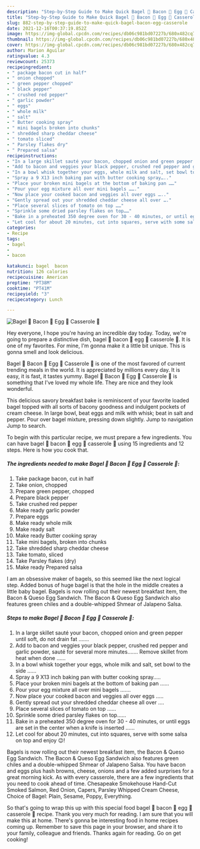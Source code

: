 ```yaml
---
description: "Step-by-Step Guide to Make Quick Bagel 🥯 Bacon 🥓 Egg 🥚 Casserole 🥘"
title: "Step-by-Step Guide to Make Quick Bagel 🥯 Bacon 🥓 Egg 🥚 Casserole 🥘"
slug: 882-step-by-step-guide-to-make-quick-bagel-bacon-egg-casserole
date: 2021-12-16T00:37:19.852Z
image: https://img-global.cpcdn.com/recipes/db06c981bd07227b/680x482cq70/bagel-bacon-egg-casserole-recipe-main-photo.jpg
thumbnail: https://img-global.cpcdn.com/recipes/db06c981bd07227b/680x482cq70/bagel-bacon-egg-casserole-recipe-main-photo.jpg
cover: https://img-global.cpcdn.com/recipes/db06c981bd07227b/680x482cq70/bagel-bacon-egg-casserole-recipe-main-photo.jpg
author: Marion Aguilar
ratingvalue: 4.3
reviewcount: 25373
recipeingredient:
- " package bacon cut in half"
- " onion chopped"
- " green pepper chopped"
- " black pepper"
- " crushed red pepper"
- " garlic powder"
- " eggs"
- " whole milk"
- " salt"
- " Butter cooking spray"
- " mini bagels broken into chunks"
- " shredded sharp cheddar cheese"
- " tomato sliced"
- " Parsley flakes dry"
- " Prepared salsa"
recipeinstructions:
- "In a large skillet sauté your bacon, chopped onion and green pepper until soft, do not drain fat ……."
- "Add to bacon and veggies your black pepper, crushed red pepper and garlic powder, sauté for several more minutes……. Remove skillet from heat when done ……"
- "In a bowl whisk together your eggs, whole milk and salt, set bowl to the side ……"
- "Spray a 9 X13 inch baking pan with butter cooking spray….."
- "Place your broken mini bagels at the bottom of baking pan ……"
- "Pour your egg mixture all over mini bagels ……."
- "Now place your cooked bacon and veggies all over eggs ….."
- "Gently spread out your shredded cheddar cheese all over …."
- "Place several slices of tomato on top ……"
- "Sprinkle some dried parsley flakes on top……"
- "Bake in a preheated 350 degree oven for 30 - 40 minutes, or until eggs are set in the center when a knife is inserted ……"
- "Let cool for about 20 minutes, cut into squares, serve with some salsa on top and enjoy 😉!"
categories:
- Recipe
tags:
- bagel
- 
- bacon

katakunci: bagel  bacon 
nutrition: 126 calories
recipecuisine: American
preptime: "PT38M"
cooktime: "PT41M"
recipeyield: "3"
recipecategory: Lunch

---
```



![Bagel 🥯 Bacon 🥓 Egg 🥚 Casserole 🥘](https://img-global.cpcdn.com/recipes/db06c981bd07227b/680x482cq70/bagel-bacon-egg-casserole-recipe-main-photo.jpg)

Hey everyone, I hope you're having an incredible day today. Today, we're going to prepare a distinctive dish, bagel 🥯 bacon 🥓 egg 🥚 casserole 🥘. It is one of my favorites. For mine, I'm gonna make it a little bit unique. This is gonna smell and look delicious.

Bagel 🥯 Bacon 🥓 Egg 🥚 Casserole 🥘 is one of the most favored of current trending meals in the world. It is appreciated by millions every day. It is easy, it is fast, it tastes yummy. Bagel 🥯 Bacon 🥓 Egg 🥚 Casserole 🥘 is something that I've loved my whole life. They are nice and they look wonderful.

This delicious savory breakfast bake is reminiscent of your favorite loaded bagel topped with all sorts of bacony goodness and indulgent pockets of cream cheese. In large bowl, beat eggs and milk with whisk; beat in salt and pepper. Pour over bagel mixture, pressing down slightly. Jump to navigation Jump to search.


To begin with this particular recipe, we must prepare a few ingredients. You can have bagel 🥯 bacon 🥓 egg 🥚 casserole 🥘 using 15 ingredients and 12 steps. Here is how you cook that.

<!--inarticleads1-->

##### The ingredients needed to make Bagel 🥯 Bacon 🥓 Egg 🥚 Casserole 🥘:

1. Take  package bacon, cut in half
1. Take  onion, chopped
1. Prepare  green pepper, chopped
1. Prepare  black pepper
1. Take  crushed red pepper
1. Make ready  garlic powder
1. Prepare  eggs
1. Make ready  whole milk
1. Make ready  salt
1. Make ready  Butter cooking spray
1. Take  mini bagels, broken into chunks
1. Take  shredded sharp cheddar cheese
1. Take  tomato, sliced
1. Take  Parsley flakes (dry)
1. Make ready  Prepared salsa


I am an obsessive maker of bagels, so this seemed like the next logical step. Added bonus of huge bagel is that the hole in the middle creates a little baby bagel. Bagels is now rolling out their newest breakfast item, the Bacon &amp; Queso Egg Sandwich. The Bacon &amp; Queso Egg Sandwich also features green chiles and a double-whipped Shmear of Jalapeno Salsa. 

<!--inarticleads2-->

##### Steps to make Bagel 🥯 Bacon 🥓 Egg 🥚 Casserole 🥘:

1. In a large skillet sauté your bacon, chopped onion and green pepper until soft, do not drain fat …….
1. Add to bacon and veggies your black pepper, crushed red pepper and garlic powder, sauté for several more minutes……. Remove skillet from heat when done ……
1. In a bowl whisk together your eggs, whole milk and salt, set bowl to the side ……
1. Spray a 9 X13 inch baking pan with butter cooking spray…..
1. Place your broken mini bagels at the bottom of baking pan ……
1. Pour your egg mixture all over mini bagels …….
1. Now place your cooked bacon and veggies all over eggs …..
1. Gently spread out your shredded cheddar cheese all over ….
1. Place several slices of tomato on top ……
1. Sprinkle some dried parsley flakes on top……
1. Bake in a preheated 350 degree oven for 30 - 40 minutes, or until eggs are set in the center when a knife is inserted ……
1. Let cool for about 20 minutes, cut into squares, serve with some salsa on top and enjoy 😉!


Bagels is now rolling out their newest breakfast item, the Bacon &amp; Queso Egg Sandwich. The Bacon &amp; Queso Egg Sandwich also features green chiles and a double-whipped Shmear of Jalapeno Salsa. You have bacon and eggs plus hash browns, cheese, onions and a few added surprises for a great morning kick. As with every casserole, there are a few ingredients that you need to cook ahead of time. Chesapeake Smokehouse Hand-Cut Smoked Salmon, Red Onion, Capers, Parsley Whipped Cream Cheese, Choice of Bagel: Plain, Sesame, Poppy, Everything. 

So that's going to wrap this up with this special food bagel 🥯 bacon 🥓 egg 🥚 casserole 🥘 recipe. Thank you very much for reading. I am sure that you will make this at home. There's gonna be interesting food in home recipes coming up. Remember to save this page in your browser, and share it to your family, colleague and friends. Thanks again for reading. Go on get cooking!
